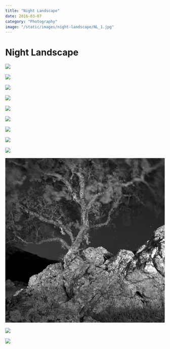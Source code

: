 ```yaml
---
title: "Night Landscape"
date: 2016-03-07
category: "Photography"
image: "/static/images/night-landscape/NL_1.jpg"
---
```


# Night Landscape

![](/static/images/night-landscape/NL_1.jpg)

![](/static/images/night-landscape/NL_2.jpg)

![](/static/images/night-landscape/NL_3.jpg)

![](/static/images/night-landscape/NL_4.jpg)

![](/static/images/night-landscape/NL_5.jpg)

![](/static/images/night-landscape/NL_6.jpg)

![](/static/images/night-landscape/NL_7.jpg)

![](/static/images/night-landscape/NL_8.jpg)

![](/static/images/night-landscape/NL_9.jpg)

![](/static/images/night-landscape/NL_10.jpg)

![](/static/images/night-landscape/NL_11.jpg)

![](/static/images/night-landscape/NL_12.jpg)
